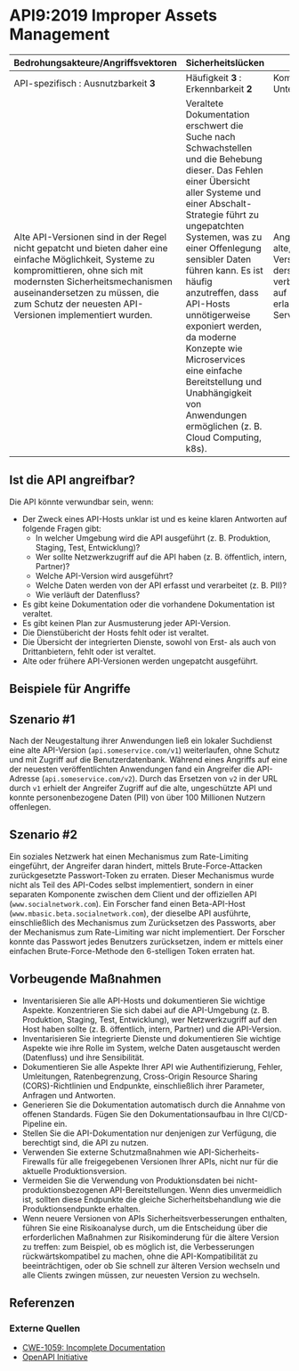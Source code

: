 API9:2019 Improper Assets Management
====================================

| Bedrohungsakteure/Angriffsvektoren | Sicherheitslücken | Auswirkungen |
| - | - | - |
| API-spezifisch : Ausnutzbarkeit **3** | Häufigkeit **3** : Erkennbarkeit **2** | Komplexität **2** : Unternehmensspezifisch |
| Alte API-Versionen sind in der Regel nicht gepatcht und bieten daher eine einfache Möglichkeit, Systeme zu kompromittieren, ohne sich mit modernsten Sicherheitsmechanismen auseinandersetzen zu müssen, die zum Schutz der neuesten API-Versionen implementiert wurden. | Veraltete Dokumentation erschwert die Suche nach Schwachstellen und die Behebung dieser. Das Fehlen einer Übersicht aller Systeme und einer Abschalt-Strategie führt zu ungepatchten Systemen, was zu einer Offenlegung sensibler Daten führen kann. Es ist häufig anzutreffen, dass API-Hosts unnötigerweise exponiert werden, da moderne Konzepte wie Microservices eine einfache Bereitstellung und Unabhängigkeit von Anwendungen ermöglichen (z. B. Cloud Computing, k8s). | Angreifer können über alte, ungepatchte API-Versionen, die mit derselben Datenbank verbunden sind, Zugriff auf sensible Daten erlangen oder sogar den Server übernehmen. |

## Ist die API angreifbar?

Die API könnte verwundbar sein, wenn:

* Der Zweck eines API-Hosts unklar ist und es keine klaren Antworten auf folgende Fragen gibt:
  * In welcher Umgebung wird die API ausgeführt (z. B. Produktion, Staging, Test, Entwicklung)?
  * Wer sollte Netzwerkzugriff auf die API haben (z. B. öffentlich, intern, Partner)?
  * Welche API-Version wird ausgeführt?
  * Welche Daten werden von der API erfasst und verarbeitet (z. B. PII)?
  * Wie verläuft der Datenfluss?
* Es gibt keine Dokumentation oder die vorhandene Dokumentation ist veraltet.
* Es gibt keinen Plan zur Ausmusterung jeder API-Version.
* Die Dienstübericht der Hosts fehlt oder ist veraltet.
* Die Übersicht der integrierten Dienste, sowohl von Erst- als auch von Drittanbietern, fehlt oder ist veraltet.
* Alte oder frühere API-Versionen werden ungepatcht ausgeführt.

## Beispiele für Angriffe

## Szenario #1

Nach der Neugestaltung ihrer Anwendungen ließ ein lokaler Suchdienst eine alte API-Version (`api.someservice.com/v1`) weiterlaufen, ohne Schutz und mit Zugriff auf die Benutzerdatenbank. Während eines Angriffs auf eine der neuesten veröffentlichten Anwendungen fand ein Angreifer die API-Adresse (`api.someservice.com/v2`). Durch das Ersetzen von `v2` in der URL durch `v1` erhielt der Angreifer Zugriff auf die alte, ungeschützte API und konnte personenbezogene Daten (PII) von über 100 Millionen Nutzern offenlegen.

## Szenario #2

Ein soziales Netzwerk hat einen Mechanismus zum Rate-Limiting eingeführt, der Angreifer daran hindert, mittels Brute-Force-Attacken zurückgesetzte Passwort-Token zu erraten. Dieser Mechanismus wurde nicht als Teil des API-Codes selbst implementiert, sondern in einer separaten Komponente zwischen dem Client und der offiziellen API (`www.socialnetwork.com`).
Ein Forscher fand einen Beta-API-Host (`www.mbasic.beta.socialnetwork.com`), der dieselbe API ausführte, einschließlich des Mechanismus zum Zurücksetzen des Passworts, aber der Mechanismus zum Rate-Limiting war nicht implementiert. Der Forscher konnte das Passwort jedes Benutzers zurücksetzen, indem er mittels einer einfachen Brute-Force-Methode den 6-stelligen Token erraten hat.

## Vorbeugende Maßnahmen

* Inventarisieren Sie alle API-Hosts und dokumentieren Sie wichtige Aspekte. Konzentrieren Sie sich dabei auf die API-Umgebung (z. B. Produktion, Staging, Test, Entwicklung), wer Netzwerkzugriff auf den Host haben sollte (z. B. öffentlich, intern, Partner) und die API-Version.
* Inventarisieren Sie integrierte Dienste und dokumentieren Sie wichtige Aspekte wie ihre Rolle im System, welche Daten ausgetauscht werden (Datenfluss) und ihre Sensibilität.
* Dokumentieren Sie alle Aspekte Ihrer API wie Authentifizierung, Fehler, Umleitungen, Ratenbegrenzung, Cross-Origin Resource Sharing (CORS)-Richtlinien und Endpunkte, einschließlich ihrer Parameter, Anfragen und Antworten.
* Generieren Sie die Dokumentation automatisch durch die Annahme von offenen Standards. Fügen Sie den Dokumentationsaufbau in Ihre CI/CD-Pipeline ein.
* Stellen Sie die API-Dokumentation nur denjenigen zur Verfügung, die berechtigt sind, die API zu nutzen.
* Verwenden Sie externe Schutzmaßnahmen wie API-Sicherheits-Firewalls für alle freigegebenen Versionen Ihrer APIs, nicht nur für die aktuelle Produktionsversion.
* Vermeiden Sie die Verwendung von Produktionsdaten bei nicht-produktionsbezogenen API-Bereitstellungen. Wenn dies unvermeidlich ist, sollten diese Endpunkte die gleiche Sicherheitsbehandlung wie die Produktionsendpunkte erhalten.
* Wenn neuere Versionen von APIs Sicherheitsverbesserungen enthalten, führen Sie eine Risikoanalyse durch, um die Entscheidung über die erforderlichen Maßnahmen zur Risikominderung für die ältere Version zu treffen: zum Beispiel, ob es möglich ist, die Verbesserungen rückwärtskompatibel zu machen, ohne die API-Kompatibilität zu beeinträchtigen, oder ob Sie schnell zur älteren Version wechseln und alle Clients zwingen müssen, zur neuesten Version zu wechseln.

## Referenzen

### Externe Quellen

* [CWE-1059: Incomplete Documentation][1]
* [OpenAPI Initiative][2]

[1]: https://cwe.mitre.org/data/definitions/1059.html
[2]: https://www.openapis.org/
